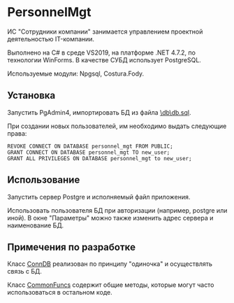 # PersonnelMgt
ИС "Сотрудники компании" занимается управлением проектной деятельностью IT-компании.

Выполнено на C# в среде VS2019, на платформе .NET 4.7.2, по технологии WinForms. В качестве СУБД использует PostgreSQL.

Используемые модули: Npgsql, Costura.Fody.

## Установка
Запустить PgAdmin4, импортировать БД из файла [\db\db.sql](https://github.com/syrtsevser/PersonnelMgt/blob/main/db/db.sql).

При создании новых пользователей, им необходимо выдать следующие права:
```
REVOKE CONNECT ON DATABASE personnel_mgt FROM PUBLIC;
GRANT CONNECT ON DATABASE personnel_mgt TO new_user;
GRANT ALL PRIVILEGES ON DATABASE personnel_mgt to new_user;
```

## Использование
Запустить сервер Postgre и исполняемый файл приложения.

Использовать пользователя БД при авторизации (например, postgre или иной). В окне "Параметры" можно также изменить адрес сервера и наименование БД.

## Примечения по разработке
Класс [ConnDB](https://github.com/syrtsevser/PersonnelMgt/blob/main/src/ConnDB.cs) реализован по принципу "одиночка" и осуществлять связь с БД. 

Класс [CommonFuncs](https://github.com/syrtsevser/PersonnelMgt/blob/main/src/CommonFuncs.cs) содержит общие методы, которые могут часто использоваться в остальном коде.
